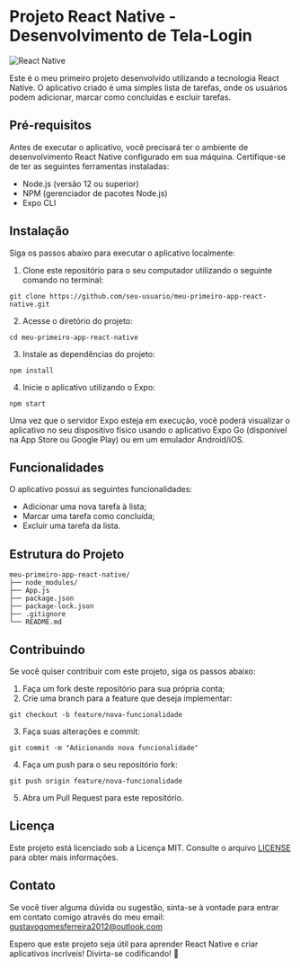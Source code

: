 # Projeto React Native - Desenvolvimento de Tela-Login

![React Native](https://img.shields.io/badge/React%20Native-0.64.2-blue)

Este é o meu primeiro projeto desenvolvido utilizando a tecnologia React Native. O aplicativo criado é uma simples lista de tarefas, onde os usuários podem adicionar, marcar como concluídas e excluir tarefas.

## Pré-requisitos

Antes de executar o aplicativo, você precisará ter o ambiente de desenvolvimento React Native configurado em sua máquina. Certifique-se de ter as seguintes ferramentas instaladas:

- Node.js (versão 12 ou superior)
- NPM (gerenciador de pacotes Node.js)
- Expo CLI

## Instalação

Siga os passos abaixo para executar o aplicativo localmente:

1. Clone este repositório para o seu computador utilizando o seguinte comando no terminal:

```
git clone https://github.com/seu-usuario/meu-primeiro-app-react-native.git
```

2. Acesse o diretório do projeto:

```
cd meu-primeiro-app-react-native
```

3. Instale as dependências do projeto:

```
npm install
```

4. Inicie o aplicativo utilizando o Expo:

```
npm start
```

Uma vez que o servidor Expo esteja em execução, você poderá visualizar o aplicativo no seu dispositivo físico usando o aplicativo Expo Go (disponível na App Store ou Google Play) ou em um emulador Android/iOS.

## Funcionalidades

O aplicativo possui as seguintes funcionalidades:

- Adicionar uma nova tarefa à lista;
- Marcar uma tarefa como concluída;
- Excluir uma tarefa da lista.

## Estrutura do Projeto

```
meu-primeiro-app-react-native/
├── node_modules/
├── App.js
├── package.json
├── package-lock.json
├── .gitignore
└── README.md
```

## Contribuindo

Se você quiser contribuir com este projeto, siga os passos abaixo:

1. Faça um fork deste repositório para sua própria conta;
2. Crie uma branch para a feature que deseja implementar:

```
git checkout -b feature/nova-funcionalidade
```

3. Faça suas alterações e commit:

```
git commit -m "Adicionando nova funcionalidade"
```

4. Faça um push para o seu repositório fork:

```
git push origin feature/nova-funcionalidade
```

5. Abra um Pull Request para este repositório.

## Licença

Este projeto está licenciado sob a Licença MIT. Consulte o arquivo [LICENSE](LICENSE) para obter mais informações.

## Contato

Se você tiver alguma dúvida ou sugestão, sinta-se à vontade para entrar em contato comigo através do meu email: gustavogomesferreira2012@outlook.com

Espero que este projeto seja útil para aprender React Native e criar aplicativos incríveis! Divirta-se codificando! 🚀
